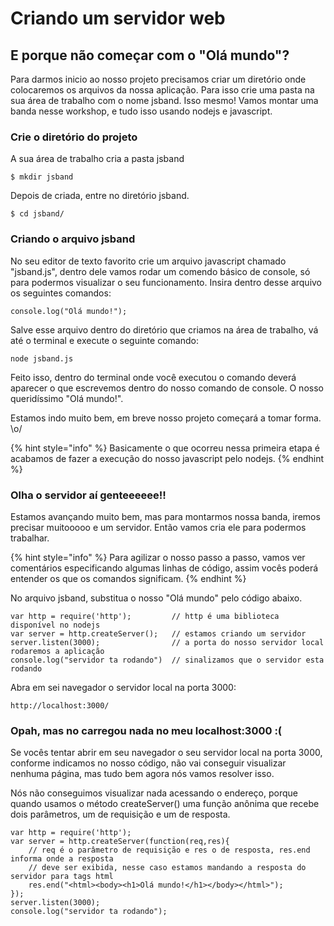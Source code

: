 # Criando um servidor web

## E porque não começar com o "Olá mundo"?

Para darmos inicio ao nosso projeto precisamos criar um diretório onde colocaremos os arquivos da nossa aplicação. Para isso crie uma pasta na sua área de trabalho com o nome jsband. Isso mesmo! Vamos montar uma banda nesse workshop, e tudo isso usando nodejs e javascript.

### Crie o diretório do projeto

A sua área de trabalho cria a pasta jsband

```
$ mkdir jsband
```

Depois de criada, entre no diretório jsband.

```text
$ cd jsband/
```

### Criando o arquivo jsband

No seu editor de texto favorito crie um arquivo javascript chamado "jsband.js", dentro dele vamos rodar um comendo básico de console, só para podermos visualizar o seu funcionamento. Insira dentro desse arquivo os seguintes comandos:

```text
console.log("Olá mundo!");
```

Salve esse arquivo dentro do diretório que criamos na área de trabalho, vá até o terminal e execute o seguinte comando:

```text
node jsband.js
```

Feito isso, dentro do terminal onde você executou o comando deverá aparecer o que escrevemos dentro do nosso comando de console. O nosso queridíssimo "Olá mundo!". 

Estamos indo muito bem, em breve nosso projeto começará a tomar forma. \o/

{% hint style="info" %}
Basicamente o que ocorreu nessa primeira etapa é acabamos de fazer a execução do nosso javascript pelo nodejs.
{% endhint %}

### Olha o servidor aí genteeeeee!!

Estamos avançando muito bem, mas para montarmos nossa banda, iremos precisar muitooooo e um servidor. Então vamos cria ele para podermos trabalhar.

{% hint style="info" %}
Para agilizar o nosso passo a passo,  vamos ver comentários especificando algumas linhas de código, assim vocês poderá entender os que os comandos significam.
{% endhint %}

No arquivo jsband, substitua o nosso "Olá mundo" pelo código abaixo. 

```text
var http = require('http');         // http é uma biblioteca disponível no nodejs
var server = http.createServer();   // estamos criando um servidor
server.listen(3000);                // a porta do nosso servidor local rodaremos a aplicação
console.log("servidor ta rodando")  // sinalizamos que o servidor esta rodando
```

Abra em sei navegador o servidor local na porta 3000:

```text
http://localhost:3000/
```

### Opah, mas no carregou nada no meu localhost:3000 :\(

Se vocês tentar abrir em seu navegador o seu servidor local na porta 3000, conforme indicamos no nosso código, não vai conseguir visualizar nenhuma página, mas tudo bem agora nós vamos resolver isso.

Nós não conseguimos visualizar nada acessando o endereço, porque quando usamos o método createServer\(\) uma função anônima que recebe dois parâmetros, um de requisição e um de resposta.

```text
var http = require('http');
var server = http.createServer(function(req,res){
    // req é o parâmetro de requisição e res o de resposta, res.end informa onde a resposta 
    // deve ser exibida, nesse caso estamos mandando a resposta do servidor para tags html
    res.end("<html><body><h1>Olá mundo!</h1></body></html>"); 
});
server.listen(3000);
console.log("servidor ta rodando");
```

